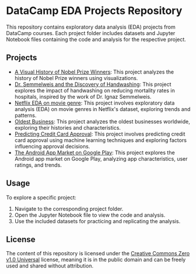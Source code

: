 # DataCamp EDA Projects Repository

This repository contains exploratory data analysis (EDA) projects from DataCamp courses. Each project folder includes datasets and Jupyter Notebook files containing the code and analysis for the respective project.

## Projects

- [A Visual History of Nobel Prize Winners](https://github.com/junfengl95/DataCamp/tree/main/A%20Visual%20History%20of%20Nobel%20Prize%20Winners): This project analyzes the history of Nobel Prize winners using visualizations.
- [Dr. Semmelweis and the Discovery of Handwashing](https://github.com/junfengl95/DataCamp/tree/main/Dr.%20Semmelweis%20and%20the%20Discovery%20of%20Handwashing): This project explores the impact of handwashing on reducing mortality rates in hospitals, inspired by the work of Dr. Ignaz Semmelweis.
- [Netflix EDA on movie genre](https://github.com/junfengl95/DataCamp/tree/main/Netflix%20EDA%20on%20movie%20genre): This project involves exploratory data analysis (EDA) on movie genres in Netflix's dataset, exploring trends and patterns.
- [Oldest Business](https://github.com/junfengl95/DataCamp/tree/main/Oldest%20Business): This project analyzes the oldest businesses worldwide, exploring their histories and characteristics.
- [Predicting Credit Card Approval](https://github.com/junfengl95/DataCamp/tree/main/Predicting%20Credit%20Card%20Approval): This project involves predicting credit card approval using machine learning techniques and exploring factors influencing approval decisions.
- [The Android App Market on Google Play](https://github.com/junfengl95/DataCamp/tree/main/The%20Android%20App%20Market%20on%20Google%20Play): This project explores the Android app market on Google Play, analyzing app characteristics, user ratings, and trends.


## Usage

To explore a specific project:
1. Navigate to the corresponding project folder.
2. Open the Jupyter Notebook file to view the code and analysis.
3. Use the included datasets for practicing and replicating the analysis.

## License

The content of this repository is licensed under the [Creative Commons Zero v1.0 Universal](https://creativecommons.org/publicdomain/zero/1.0/) license, meaning it is in the public domain and can be freely used and shared without attribution.
